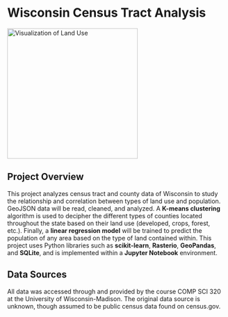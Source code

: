 # Wisconsin Census Tract Analysis

<img src="https://www.sco.wisc.edu/wp-content/uploads/2021/05/wi-county-plss-boundaries-final.jpg" alt="Visualization of Land Use" width="300">

## Project Overview
This project analyzes census tract and county data of Wisconsin to study the relationship and correlation between types of land use and population. GeoJSON data will be read, cleaned, and analyzed. A **K-means clustering** algorithm is used to decipher the different types of counties located throughout the state based on their land use (developed, crops, forest, etc.). Finally, a **linear regression model** will be trained to predict the population of any area based on the type of land contained within.
This project uses Python libraries such as **scikit-learn**, **Rasterio**, **GeoPandas**, and **SQLite**, and is implemented within a **Jupyter Notebook** environment.

## Data Sources
All data was accessed through and provided by the course COMP SCI 320 at the University of Wisconsin-Madison. The original data source is unknown, though assumed to be public census data found on census.gov.
